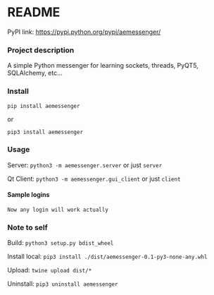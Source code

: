 # README #

PyPI link: https://pypi.python.org/pypi/aemessenger/

### Project description ###

A simple Python messenger for learning sockets, threads, PyQT5, SQLAlchemy, etc...

### Install ###

```pip install aemessenger```

or

```pip3 install aemessenger```

### Usage ###

Server: ```python3 -m aemessenger.server``` or just ```server```


Qt Client: ```python3 -m aemessenger.gui_client``` or just ```client```

#### Sample logins ####
```Now any login will work actually```

### Note to self ###
Build: ```python3 setup.py bdist_wheel```

Install local: ```pip3 install ./dist/aemessenger-0.1-py3-none-any.whl```

Upload: ```twine upload dist/*```

Uninstall: ```pip3 uninstall aemessenger```
